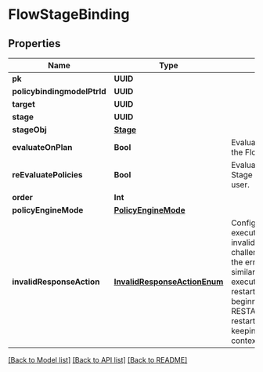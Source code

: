 # FlowStageBinding

## Properties
Name | Type | Description | Notes
------------ | ------------- | ------------- | -------------
**pk** | **UUID** |  | [readonly] 
**policybindingmodelPtrId** | **UUID** |  | [readonly] 
**target** | **UUID** |  | 
**stage** | **UUID** |  | 
**stageObj** | [**Stage**](Stage.md) |  | [readonly] 
**evaluateOnPlan** | **Bool** | Evaluate policies during the Flow planning process. | [optional] 
**reEvaluatePolicies** | **Bool** | Evaluate policies when the Stage is presented to the user. | [optional] 
**order** | **Int** |  | 
**policyEngineMode** | [**PolicyEngineMode**](PolicyEngineMode.md) |  | [optional] 
**invalidResponseAction** | [**InvalidResponseActionEnum**](InvalidResponseActionEnum.md) | Configure how the flow executor should handle an invalid response to a challenge. RETRY returns the error message and a similar challenge to the executor. RESTART restarts the flow from the beginning, and RESTART_WITH_CONTEXT restarts the flow while keeping the current context. | [optional] 

[[Back to Model list]](../README.md#documentation-for-models) [[Back to API list]](../README.md#documentation-for-api-endpoints) [[Back to README]](../README.md)


